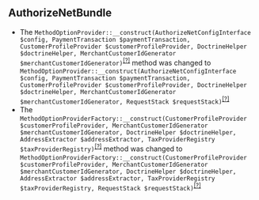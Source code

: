 AuthorizeNetBundle
------------------
* The `MethodOptionProvider::__construct(AuthorizeNetConfigInterface $config, PaymentTransaction $paymentTransaction, CustomerProfileProvider $customerProfileProvider, DoctrineHelper $doctrineHelper, MerchantCustomerIdGenerator $merchantCustomerIdGenerator)`<sup>[[?]](https://github.com/oroinc/OroAuthorizeNetBundle/tree/4.2.0-alpha.1/Method/Option/Provider/MethodOptionProvider.php#L60 "Oro\Bundle\AuthorizeNetBundle\Method\Option\Provider\MethodOptionProvider")</sup> method was changed to `MethodOptionProvider::__construct(AuthorizeNetConfigInterface $config, PaymentTransaction $paymentTransaction, CustomerProfileProvider $customerProfileProvider, DoctrineHelper $doctrineHelper, MerchantCustomerIdGenerator $merchantCustomerIdGenerator, RequestStack $requestStack)`<sup>[[?]](https://github.com/oroinc/OroAuthorizeNetBundle/tree/4.1.0-alpha.2/Method/Option/Provider/MethodOptionProvider.php#L65 "Oro\Bundle\AuthorizeNetBundle\Method\Option\Provider\MethodOptionProvider")</sup>
* The `MethodOptionProviderFactory::__construct(CustomerProfileProvider $customerProfileProvider, MerchantCustomerIdGenerator $merchantCustomerIdGenerator, DoctrineHelper $doctrineHelper, AddressExtractor $addressExtractor, TaxProviderRegistry $taxProviderRegistry)`<sup>[[?]](https://github.com/oroinc/OroAuthorizeNetBundle/tree/4.2.0-alpha.1/Method/Option/Provider/Factory/MethodOptionProviderFactory.php#L45 "Oro\Bundle\AuthorizeNetBundle\Method\Option\Provider\Factory\MethodOptionProviderFactory")</sup> method was changed to `MethodOptionProviderFactory::__construct(CustomerProfileProvider $customerProfileProvider, MerchantCustomerIdGenerator $merchantCustomerIdGenerator, DoctrineHelper $doctrineHelper, AddressExtractor $addressExtractor, TaxProviderRegistry $taxProviderRegistry, RequestStack $requestStack)`<sup>[[?]](https://github.com/oroinc/OroAuthorizeNetBundle/tree/4.1.0-alpha.2/Method/Option/Provider/Factory/MethodOptionProviderFactory.php#L50 "Oro\Bundle\AuthorizeNetBundle\Method\Option\Provider\Factory\MethodOptionProviderFactory")</sup>

